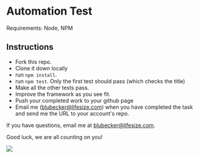 # Automation Test

Requirements: Node, NPM

## Instructions

* Fork this repo.
* Clone it down locally
* run ```npm install```.
* run ```npm test```. Only the first test should pass (which checks the title)
* Make all the other tests pass.
* Improve the framework as you see fit.
* Push your completed work to your github page
* Email me (blubecker@lifesize.com) when you have completed the task and send me the URL to your account's repo.

If you have questions, email me at blubecker@lifesize.com.

Good luck, we are all counting on you!

![](http://i.imgur.com/c80tSY5.gif)
